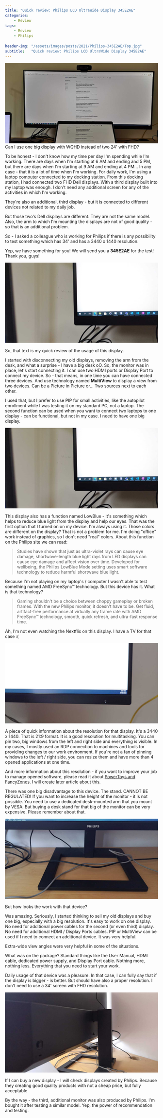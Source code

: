 ```yaml
---
title: "Quick review: Philips LCD UltraWide Display 345E2AE"
categories:
    - Review
tags:
    - Review
    - Philips

header-img: "/assets/images/posts/2021/Philips-345E2AE/Top.jpg"
subtitle:   "Quick review: Philips LCD UltraWide Display 345E2AE"
---
```

![Quick review: Philips LCD UltraWide Display 345E2AE](/assets/images/posts/2021/Philips-345E2AE/Top.jpg)Can I use one big display with WQHD instead of two 24' with FHD?

To be honest - I don't know how my time per day I'm spending while I'm working. There are days when I'm starting at 6 AM and ending and 5 PM, but there are days when I'm starting at 9 AM and ending at 4 PM... In any case - that it is a lot of time when I'm working. For daily work, I'm using a laptop computer connected to my docking station. From this docking station, I had connected two FHD Dell displays. With a third display built into my laptop was enough. I don't need any additional screen for any of the activities in which I'm working.

They're also an additional, third display - but it is connected to different devices not related to my daily job.

But those two's Dell displays are different. They are not the same model. Also, the arm to which I'm mounting the displays are not of good quality - so that is an additional problem.

So - I asked a colleague who is working for Philips if there is any possibility to test something which has 34' and has a 3440 x 1440 resolution.

Yep, we have something for you! We will send you a **345E2AE** for the test! Thank you, guys!

![Quick review: Philips LCD UltraWide Display 345E2AE](/assets/images/posts/2021/Philips-345E2AE/01.jpg)

So, that text is my quick review of the usage of this display.

I started with disconnecting my old displays, removing the arm from the desk, and what a surprise - I have a big desk oO. So, the monitor was in place, let's start connecting it. I can use two HDMI ports or Display Port to connect my device. So - that means, in one time you can have connected three devices. And use technology named **MultiView** to display a view from two devices. Can be a Picture in Picture or... Two sources next to each other.

I used that, but I prefer to use PIP for small activities, like the autopilot enrollment while I was testing it on my standard PC, not a laptop. The second function can be used when you want to connect two laptops to one display - can be functional, but not in my case. I need to have one big display.

![Quick review: Philips LCD UltraWide Display 345E2AE](/assets/images/posts/2021/Philips-345E2AE/01.jpg)

This display also has a function named LowBlue - it's something which helps to reduce blue light from the display and help our eyes. That was the first option that I turned on on my device. I'm always using it. Those colors are different on the display? That is not a problem for me. I'm doing "office" work instead of graphics, so I don't need "real" colors. About this function on the Philips site we can read:

> Studies have shown that just as ultra-violet rays can cause eye damage, shortwave-length blue light rays from LED displays can cause eye damage and affect vision over time. Developed for wellbeing, the Philips LowBlue Mode setting uses smart software technology to reduce harmful shortwave blue light.

Because I'm not playing on my laptop's / computer I wasn't able to test something named AMD FreeSync™ technology. But this device has it. What is that technology?

> Gaming shouldn't be a choice between choppy gameplay or broken frames. With the new Philips monitor, it doesn't have to be. Get fluid, artifact-free performance at virtually any frame rate with AMD FreeSync™ technology, smooth, quick refresh, and ultra-fast response time.

Ah, I'm not even watching the Nextflix on this display. I have a TV for that case :(

![Quick review: Philips LCD UltraWide Display 345E2AE](/assets/images/posts/2021/Philips-345E2AE/02.jpg)

A piece of quick information about the resolution for that display. It's a 3440 x 1440. That is 21:9 format. It is a good resolution for multitasking. You can pin two, big windows from the left and right side and everything is visible. In my cases, I mostly used an RDP connection to machines and tools for providing changes to our work environment. If you're not a fan of pinning windows to the left / right side, you can resize them and have more than 4 opened applications at one time.

And more information about this resolution - if you want to improve your job to manage opened software, please read it about [PowerToys and FancyZones](https://docs.microsoft.com/en-us/windows/powertoys/fancyzones). I will create later article about this.

There was one big disadvantage to this device. The stand. CANNOT BE REGULATED! If you want to increase the height of the monitor - it is not possible. You need to use a dedicated desk-mounted arm that you mount by VESA. But buying a desk stand for that big of the monitor can be very expensive. Please remember about that.

![Quick review: Philips LCD UltraWide Display 345E2AE](/assets/images/posts/2021/Philips-345E2AE/03.jpg)

But how looks the work with that device?

Was amazing. Seriously, I started thinking to sell my old displays and buy one big, especially with a big resolution. It's easy to work on one display. No need for additional power cables for the second (or even third) display. No need for additional HDMI / Display Ports cables. PIP or MultiView can be used if I need to connect an additional device. It was very helpful.

Extra-wide view angles were very helpful in some of the situations.

What was on the package? Standard things like the User Manual, HDMI cable, dedicated power supply, and Display Port cable. Nothing more, nothing less. Everything that you need to start your work.

Daily usage of that device was a pleasure. In that case, I can fully say that if the display is bigger - is better. But should have also a proper resolution. I don't need to use a 34' screen with FHD resolution.

![Quick review: Philips LCD UltraWide Display 345E2AE](/assets/images/posts/2021/Philips-345E2AE/04.jpg)

If I can buy a new display - I will check displays created by Philips. Because they creating good quality products with not a cheap price, but fully acceptable

By the way - the third, additional monitor was also produced by Philips. I'm bought it after testing a similar model. Yep, the power of recommendation and testing.
